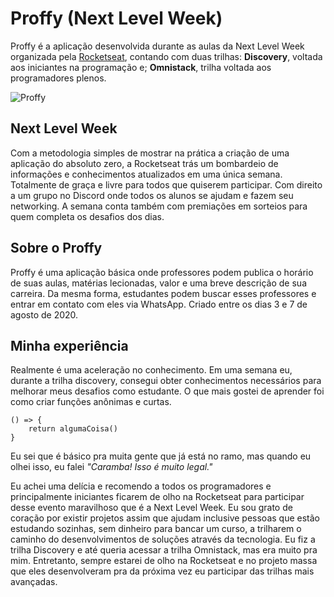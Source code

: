 # Proffy (Next Level Week)
Proffy é a aplicação desenvolvida durante as aulas da Next Level Week organizada pela [Rocketseat](https://rocketseat.com.br), contando com duas trilhas: **Discovery**, voltada aos iniciantes na programação e; **Omnistack**, trilha voltada aos programadores plenos.

![Proffy](https://user-images.githubusercontent.com/65812830/94162987-b3317d00-fe5d-11ea-88c8-782d6e3ba75a.gif)


## Next Level Week
Com a metodologia simples de mostrar na prática a criação de uma aplicação do absoluto zero, a Rocketseat trás um bombardeio de informações e conhecimentos atualizados em uma única semana. Totalmente de graça e livre para todos que quiserem participar. Com direito a um grupo no Discord onde todos os alunos se ajudam e fazem seu networking.
A semana conta também com premiações em sorteios para quem completa os desafios dos dias.

## Sobre o Proffy
Proffy é uma aplicação básica onde professores podem publica o horário de suas aulas, matérias lecionadas, valor e uma breve descrição de sua carreira. Da mesma forma, estudantes podem buscar esses professores e entrar em contato com eles via WhatsApp.
Criado entre os dias 3 e 7 de agosto de 2020.

## Minha experiência
Realmente é uma aceleração no conhecimento. Em uma semana eu, durante a trilha discovery, consegui obter conhecimentos necessários para melhorar meus desafios como estudante. O que mais gostei de aprender foi como criar funções anônimas e curtas.

    () => {
	    return algumaCoisa()
    }
Eu sei que é básico pra muita gente que já está no ramo, mas quando eu olhei isso, eu falei *"Caramba! Isso é muito legal."*

Eu achei uma delícia e recomendo a todos os programadores e principalmente iniciantes ficarem de olho na Rocketseat para participar desse evento maravilhoso que é a Next Level Week.
Eu sou grato de coração por existir projetos assim que ajudam inclusive pessoas que estão estudando sozinhas, sem dinheiro para bancar um curso, a trilharem o caminho do desenvolvimentos de soluções através da tecnologia.
Eu fiz a trilha Discovery e até queria acessar a trilha Omnistack, mas era muito pra mim. Entretanto, sempre estarei de olho na Rocketseat e no projeto massa que eles desenvolveram pra da próxima vez eu participar das trilhas mais avançadas.
